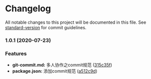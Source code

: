 # Changelog

All notable changes to this project will be documented in this file. See [standard-version](https://github.com/conventional-changelog/standard-version) for commit guidelines.

### 1.0.1 (2020-07-23)


### Features

* **git-commit.md:** 多人协作之commit规范 ([315c35f](https://github.com/xwei111/chJouBlog/commit/315c35fc7c5e2e5cc9bd6cea3dfb078602c14de0))
* **package.json:** 添加commit规范 ([a512c9d](https://github.com/xwei111/chJouBlog/commit/a512c9dd8f2246446500378f219651ca0f4e2ad8))
